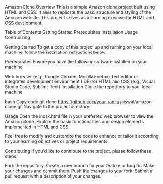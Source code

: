 
Amazon Clone
Overview
This is a simple Amazon clone project built using HTML and CSS. It aims to replicate the basic structure and styling of the Amazon website. This project serves as a learning exercise for HTML and CSS development.

 Table of Contents
 Getting Started
 Prerequisites
 Installation
 Usage
 Contributing

Getting Started
To get a copy of this project up and running on your local machine, follow the installation instructions below.

Prerequisites
Ensure you have the following software installed on your machine:

Web browser (e.g., Google Chrome, Mozilla Firefox)
Text editor or integrated development environment (IDE) for HTML and CSS (e.g., Visual Studio Code, Sublime Text)
Installation
Clone the repository to your local machine:

bash
Copy code
git clone https://github.com/your-radha jaiswal/amazon-clone.git
Navigate to the project directory:

Usage
Open the index.html file in your preferred web browser to view the Amazon clone. Explore the basic functionalities and design elements implemented in HTML and CSS.

Feel free to modify and customize the code to enhance or tailor it according to your learning objectives or project requirements.

Contributing
If you'd like to contribute to the project, please follow these steps:

Fork the repository.
Create a new branch for your feature or bug fix.
Make your changes and commit them.
Push the changes to your fork.
Submit a pull request with a description of your changes.
